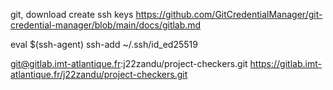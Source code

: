 git, download
create ssh keys
https://github.com/GitCredentialManager/git-credential-manager/blob/main/docs/gitlab.md

eval $(ssh-agent)
ssh-add ~/.ssh/id_ed25519


git@gitlab.imt-atlantique.fr:j22zandu/project-checkers.git
https://gitlab.imt-atlantique.fr/j22zandu/project-checkers.git

